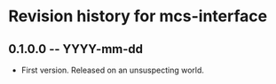 # Revision history for mcs-interface

## 0.1.0.0 -- YYYY-mm-dd

* First version. Released on an unsuspecting world.
